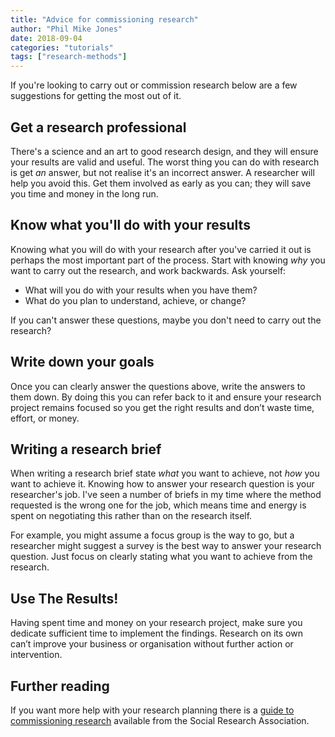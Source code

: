 ```yaml
---
title: "Advice for commissioning research"
author: "Phil Mike Jones"
date: 2018-09-04
categories: "tutorials"
tags: ["research-methods"]
---
```


If you're looking to carry out or commission research below are a few suggestions for getting the most out of it.

<!--more-->

## Get a research professional

There's a science and an art to good research design, and they will ensure your results are valid and useful.
The worst thing you can do with research is get *an* answer, but not realise it's an incorrect answer.
A researcher will help you avoid this.
Get them involved as early as you can; they will save you time and money in the long run.


## Know what you'll do with your results

Knowing what you will do with your research after you've carried it out is perhaps the most important part of the process.
Start with knowing *why* you want to carry out the research, and work backwards.
Ask yourself:

- What will you do with your results when you have them?
- What do you plan to understand, achieve, or change?

If you can't answer these questions, maybe you don't need to carry out the research?


## Write down your goals

Once you can clearly answer the questions above, write the answers to them down.
By doing this you can refer back to it and ensure your research project remains focused so you get the right results and don’t waste time, effort, or money.


## Writing a research brief

When writing a research brief state *what* you want to achieve, not *how* you want to achieve it.
Knowing how to answer your research question is your researcher's job.
I've seen a number of briefs in my time where the method requested is the wrong one for the job, which means time and energy is spent on negotiating this rather than on the research itself.

For example, you might assume a focus group is the way to go, but a researcher might suggest a survey is the best way to answer your research question.
Just focus on clearly stating what you want to achieve from the research.


## Use The Results!

Having spent time and money on your research project, make sure you dedicate sufficient time to implement the findings.
Research on its own can’t improve your business or organisation without further action or intervention.


## Further reading

If you want more help with your research planning there is a [guide to commissioning research](http://the-sra.org.uk/sra_resources/research-commissioning/) available from the Social Research Association.
